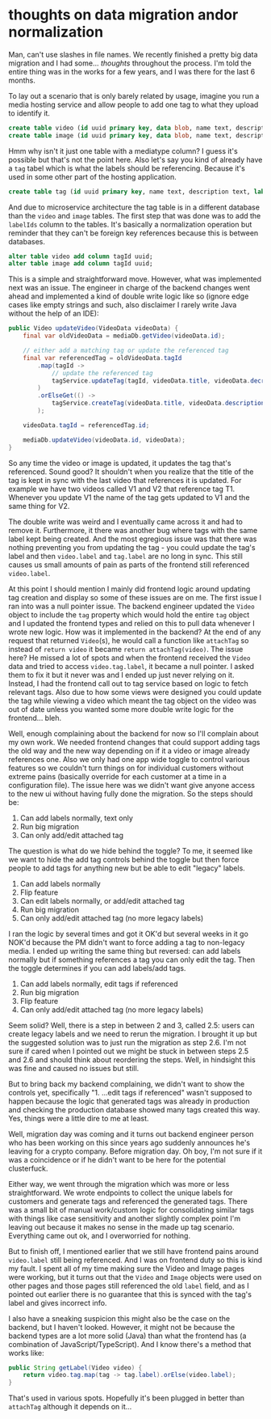 # thoughts on data migration andor normalization

Man, can't use slashes in file names. We recently finished a pretty big data migration
and I had some... *thoughts* throughout the process. I'm told the entire thing was
in the works for a few years, and I was there for the last 6 months.

To lay out a scenario that is only barely related by usage, imagine you run a media
hosting service and allow people to add one tag to what they upload to identify it.

<!-- markdownlint-disable line-length -->
```sql
create table video (id uuid primary key, data blob, name text, description text, label text);
create table image (id uuid primary key, data blob, name text, description text, label text);
```
<!-- markdownlint-enable line-length -->

Hmm why isn't it just one table with a mediatype column? I guess it's possible but
that's not the point here. Also let's say you kind of already have a `tag` tabel
which is what the labels should be referencing. Because it's used in some other
part of the hosting application.

```sql
create table tag (id uuid primary key, name text, description text, label text);
```

And due to microservice architecture the tag table is in a different database than
the `video` and `image` tables. The first step that was done was to add the `labelIds`
column to the tables. It's basically a normalization operation but reminder that
they can't be foreign key references because this is between databases.

```sql
alter table video add column tagId uuid;
alter table image add column tagId uuid;
```

This is a simple and straightforward move. However, what was implemented next was
an issue. The engineer in charge of the backend changes went ahead and implemented
a kind of double write logic like so (ignore edge cases like empty strings and such,
also disclaimer I rarely write Java without the help of an IDE):

<!-- markdownlint-disable line-length -->
```java
public Video updateVideo(VideoData videoData) {
    final var oldVideoData = mediaDb.getVideo(videoData.id);

    // either add a matching tag or update the referenced tag
    final var referencedTag = oldVideoData.tagId
        .map(tagId ->
            // update the referenced tag
            tagService.updateTag(tagId, videoData.title, videoData.decription, videoData.label);
        )
        .orElseGet(() ->
            tagService.createTag(videoData.title, videoData.description, videoData.label);
        );

    videoData.tagId = referencedTag.id;

    mediaDb.updateVideo(videoData.id, videoData);
}
```
<!-- markdownlint-enable line-length -->

So any time the video or image is updated, it updates the tag that's referenced.
Sound good? It shouldn't when you realize that the title of the tag is kept in sync
with the last video that references it is updated. For example we have two videos
called V1 and V2 that reference tag T1. Whenever you update V1 the name of the tag
gets updated to V1 and the same thing for V2.

The double write was weird and I eventually came across it and had to remove it.
Furthermore, it there was another bug where tags with the same label kept being created.
And the most egregious issue was that there was nothing preventing you from updating
the tag - you could update the tag's label and then `video.label` and `tag.label`
are no long in sync. This still causes us small amounts of pain as parts of the
frontend still referenced `video.label`.

At this point I should mention I mainly did frontend logic around updating tag creation
and display so some of these issues are on me. The first issue I ran into was a
null pointer issue. The backend engineer updated the `Video` object to include the
`tag` property which would hold the entire `tag` object and I updated the frontend
types and relied on this to pull data whenever I wrote new logic. How was it implemented
in the backend? At the end of any request that returned `Video`(s), he would call
a function like `attachTag` so instead of `return video` it became `return attachTag(video)`.
The issue here? He missed a lot of spots and when the frontend received the `Video`
data and tried to access `video.tag.label`, it became a null pointer. I asked them
to fix it but it never was and I ended up just never relying on it. Instead, I had
the frontend call out to tag service based on logic to fetch relevant tags. Also
due to how some views were designed you could update the tag while viewing a video
which meant the tag object on the video was out of date unless you wanted some more
double write logic for the frontend... bleh.

Well, enough complaining about the backend for now so I'll complain about my own
work. We needed frontend changes that could support adding tags the old way and
the new way depending on if it a video or image already references one. Also we only
had one app wide toggle to control various features so we couldn't turn things on
for individual customers without extreme pains (basically override for each customer
at a time in a configuration file). The issue here was we didn't want give anyone
access to the new ui without having fully done the migration. So the steps should
be:

1. Can add labels normally, text only
2. Run big migration
3. Can only add/edit attached tag

The question is what do we hide behind the toggle? To me, it seemed like we want
to hide the add tag controls behind the toggle but then force people to add tags
for anything new but be able to edit "legacy" labels.

1. Can add labels normally
2. Flip feature
3. Can edit labels normally, or add/edit attached tag
4. Run big migration
5. Can only add/edit attached tag (no more legacy labels)

I ran the logic by several times and got it OK'd but several weeks in it go NOK'd
because the PM didn't want to force adding a tag to non-legacy media. I ended up
writing the same thing but reversed: can add labels normally but if something references
a tag you can only edit the tag. Then the toggle determines if you can add
labels/add tags.

1. Can add labels normally, edit tags if referenced
2. Run big migration
3. Flip feature
4. Can only add/edit attached tag (no more legacy labels)

Seem solid? Well, there is a step in between 2 and 3, called 2.5: users can create
legacy labels and we need to rerun the migration. I brought it up but the suggested
solution was to just run the migration as step 2.6. I'm not sure if cared when I
pointed out we might be stuck in between steps 2.5 and 2.6 and should think about
reordering the steps. Well, in hindsight this was fine and caused no issues but still.

But to bring back my backend complaining, we didn't want to show the controls yet,
specifically "1. ...edit tags if referenced" wasn't supposed to happen because the
logic that generated tags was already in production and checking the production
database showed many tags created this way. Yes, things were a little dire to me
at least.

Well, migration day was coming and it turns out backend engineer person who has
been working on this since years ago suddenly announces he's leaving for a crypto
company. Before migration day. Oh boy, I'm not sure if it was a coincidence or if
he didn't want to be here for the potential clusterfuck.

Either way, we went through the migration which was more or less straightforward.
We wrote endpoints to collect the unique labels for customers and generate tags
and referenced the generated tags. There was a small bit of manual work/custom logic
for consolidating similar tags with things like case sensitivity and another slightly
complex point I'm leaving out because it makes no sense in the made up tag scenario.
Everything came out ok, and I overworried for nothing.

But to finish off, I mentioned earlier that we still have frontend pains around
`video.label` still being referenced. And I was on frontend duty so this is kind
my fault. I spent all of my time making sure the Video and Image pages were working,
but it turns out that the `Video` and `Image` objects were used on other pages and
those pages still referenced the old `label` field, and as I pointed out earlier
there is no guarantee that this is synced with the tag's label and gives incorrect
info.

I also have a sneaking suspicion this might also be the case on the backend, but
I haven't looked. However, it might not be because the backend types are a lot more
solid (Java) than what the frontend has (a combination of JavaScript/TypeScript).
And I know there's a method that works like:

```java
public String getLabel(Video video) {
    return video.tag.map(tag -> tag.label).orElse(video.label);
}
```

That's used in various spots. Hopefully it's been plugged in better than `attachTag`
although it depends on it...

